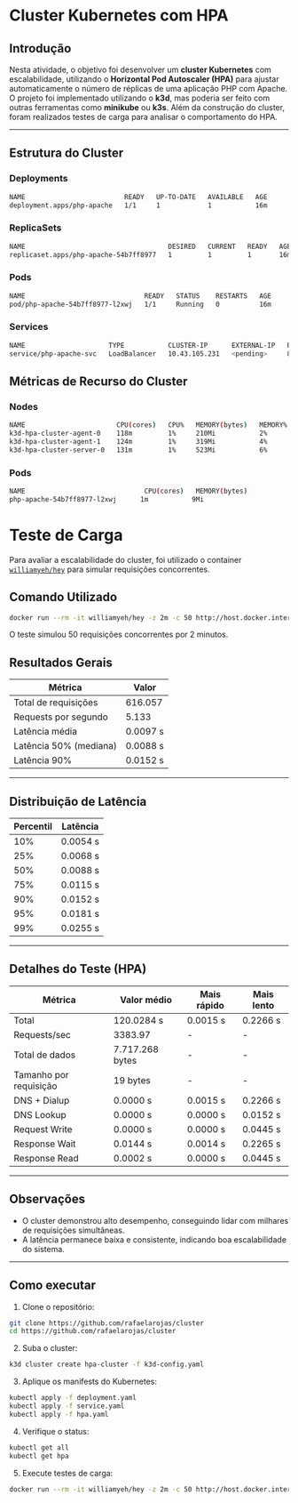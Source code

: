 # Cluster Kubernetes com HPA

## Introdução
Nesta atividade, o objetivo foi desenvolver um **cluster Kubernetes** com escalabilidade, utilizando o **Horizontal Pod Autoscaler (HPA)** para ajustar automaticamente o número de réplicas de uma aplicação PHP com Apache. 
O projeto foi implementado utilizando o **k3d**, mas poderia ser feito com outras ferramentas como **minikube** ou **k3s**. Além da construção do cluster, foram realizados testes de carga para analisar o comportamento do HPA.

---

## Estrutura do Cluster

### Deployments
```bash
NAME                         READY   UP-TO-DATE   AVAILABLE   AGE
deployment.apps/php-apache   1/1     1            1           16m
```

### ReplicaSets
```bash
NAME                                    DESIRED   CURRENT   READY   AGE
replicaset.apps/php-apache-54b7ff8977   1         1         1       16m
```

### Pods
```bash
NAME                              READY   STATUS    RESTARTS   AGE
pod/php-apache-54b7ff8977-l2xwj   1/1     Running   0          16m
```

### Services
```bash
NAME                     TYPE           CLUSTER-IP      EXTERNAL-IP   PORT(S)        AGE
service/php-apache-svc   LoadBalancer   10.43.105.231   <pending>     80:31633/TCP   16m
```

## Métricas de Recurso do Cluster

### Nodes
```bash
NAME                       CPU(cores)   CPU%   MEMORY(bytes)   MEMORY%
k3d-hpa-cluster-agent-0    118m         1%     210Mi           2%
k3d-hpa-cluster-agent-1    124m         1%     319Mi           4%
k3d-hpa-cluster-server-0   131m         1%     523Mi           6%
```

### Pods
```bash
NAME                              CPU(cores)   MEMORY(bytes)
php-apache-54b7ff8977-l2xwj      1m           9Mi
```

# Teste de Carga

Para avaliar a escalabilidade do cluster, foi utilizado o container [`williamyeh/hey`](https://hub.docker.com/r/williamyeh/hey) para simular requisições concorrentes.

## Comando Utilizado

```bash
docker run --rm -it williamyeh/hey -z 2m -c 50 http://host.docker.internal:8080/
```
O teste simulou 50 requisições concorrentes por 2 minutos.

## Resultados Gerais

| Métrica                 | Valor           |
|--------------------------|----------------|
| Total de requisições     | 616.057        |
| Requests por segundo      | 5.133          |
| Latência média           | 0.0097 s       |
| Latência 50% (mediana)   | 0.0088 s       |
| Latência 90%             | 0.0152 s       |

---

## Distribuição de Latência

| Percentil | Latência |
|------------|----------|
| 10%        | 0.0054 s |
| 25%        | 0.0068 s |
| 50%        | 0.0088 s |
| 75%        | 0.0115 s |
| 90%        | 0.0152 s |
| 95%        | 0.0181 s |
| 99%        | 0.0255 s |

---

## Detalhes do Teste (HPA)

| Métrica                | Valor médio | Mais rápido | Mais lento |
|------------------------|------------|------------|------------|
| Total                   | 120.0284 s | 0.0015 s   | 0.2266 s   |
| Requests/sec            | 3383.97    | -          | -          |
| Total de dados          | 7.717.268 bytes | - | - |
| Tamanho por requisição   | 19 bytes   | -          | -          |
| DNS + Dialup             | 0.0000 s   | 0.0015 s   | 0.2266 s   |
| DNS Lookup               | 0.0000 s   | 0.0000 s   | 0.0152 s   |
| Request Write            | 0.0000 s   | 0.0000 s   | 0.0445 s   |
| Response Wait            | 0.0144 s   | 0.0014 s   | 0.2265 s   |
| Response Read            | 0.0002 s   | 0.0000 s   | 0.0445 s   |

---

## Observações

- O cluster demonstrou alto desempenho, conseguindo lidar com milhares de requisições simultâneas.
- A latência permanece baixa e consistente, indicando boa escalabilidade do sistema.


---

## Como executar

1) Clone o repositório:
```bash
git clone https://github.com/rafaelarojas/cluster
cd https://github.com/rafaelarojas/cluster
```

2) Suba o cluster:
```bash
k3d cluster create hpa-cluster -f k3d-config.yaml
```

3) Aplique os manifests do Kubernetes:
```bash
kubectl apply -f deployment.yaml
kubectl apply -f service.yaml
kubectl apply -f hpa.yaml
```

4) Verifique o status:
```bash
kubectl get all
kubectl get hpa
```

5) Execute testes de carga:
```bash
docker run --rm -it williamyeh/hey -z 2m -c 50 http://host.docker.internal:8080/
```
